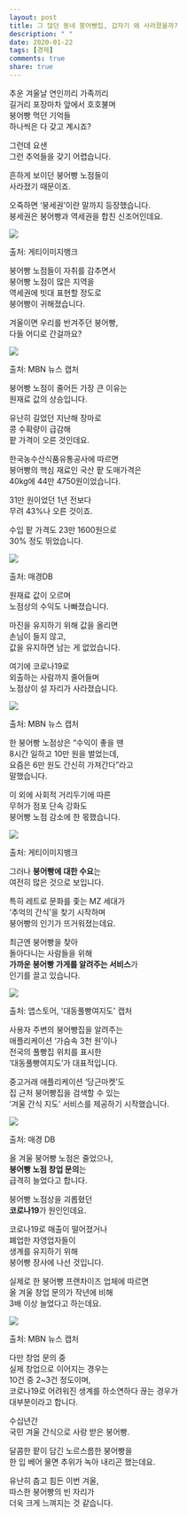 ```yaml
---
layout: post
title: 그 많던 동네 붕어빵집, 갑자기 왜 사라졌을까?
description: " "
date: 2020-01-22
tags: [경제]
comments: true
share: true
---
```



추운 겨울날 연인끼리 가족끼리  
길거리 포장마차 앞에서 호호불며  
붕어빵 먹던 기억들  
하나씩은 다 갖고 계시죠?  
  
그런데 요샌  
그런 추억들을 갖기 어렵습니다.  
  
흔하게 보이던 붕어빵 노점들이  
사라졌기 때문이죠.  
  
오죽하면 ‘붕세권’이란 말까지 등장했습니다.  
붕세권은 붕어빵과 역세권을 합친 신조어인데요.

[![](https://post-phinf.pstatic.net/MjAyMTAxMTJfMjMz/MDAxNjEwNDA5ODg2NDc4.hvkEe26mdV1BF28LJGSgFxyRWwrZgc7ASILPRVCAnHUg.xAZ1qTfG3cWS_Q7l2vat9oh9xxtNZPVLXPNR-1hI2c8g.PNG/1._%EA%B2%8C%ED%8B%B0%EC%B5%9C%EC%A2%85.png?type=w1200)](https://post.naver.com/viewer/postView.nhn?volumeNo=30454923&memberNo=27875303#)

출처: 게티이미지뱅크

붕어빵 노점들이 자취를 감추면서  
붕어빵 노점이 많은 지역을  
역세권에 빗대 표현할 정도로  
붕어빵이 귀해졌습니다.  
  
겨울이면 우리를 반겨주던 붕어빵,  
다들 어디로 간걸까요?

[![](https://post-phinf.pstatic.net/MjAyMTAxMTJfMjI3/MDAxNjEwNDA5OTQ1NzIw.RvtJiseFalEqPDPcvgypTt4xHWu4L_R4C9hFlkCtKqAg.7H2pBHMiVHghM9CveFfLbcn-UcezL1Ag_N4p4SVhfgkg.PNG/2._MBN.png?type=w1200)](https://post.naver.com/viewer/postView.nhn?volumeNo=30454923&memberNo=27875303#)

출처: MBN 뉴스 캡처

붕어빵 노점이 줄어든 가장 큰 이유는  
원재료 값의 상승입니다.  
  
유난히 길었던 지난해 장마로  
콩 수확량이 급감해  
팥 가격이 오른 것인데요.

한국농수산식품유통공사에 따르면  
붕어빵의 핵심 재료인 국산 팥 도매가격은  
40kg에 44만 4750원이었습니다.  
  
31만 원이었던 1년 전보다  
무려 43%나 오른 것이죠.  
  
수입 팥 가격도 23만 1600원으로  
30% 정도 뛰었습니다.

[![](https://post-phinf.pstatic.net/MjAyMTAxMTJfMTMx/MDAxNjEwNDEwMDMxNjA5.ozt5vogIIokCyI01vS0LCdVrw3kT_3HKQbP_g2WVOdsg.48E_pCvjOntX4RdhuyDEyqyuiCU_6VygABovL7IGBLcg.PNG/5._%EB%A7%A4%EA%B2%BD.png?type=w1200)](https://post.naver.com/viewer/postView.nhn?volumeNo=30454923&memberNo=27875303#)

출처: 매경DB

원재료 값이 오르며  
노점상의 수익도 나빠졌습니다.  
  
마진을 유지하기 위해 값을 올리면  
손님이 들지 않고,  
값을 유지하면 남는 게 없었습니다.  
  
여기에 코로나19로  
외출하는 사람까지 줄어들며  
노점상이 설 자리가 사라졌습니다.

[![](https://post-phinf.pstatic.net/MjAyMTAxMTJfMjMw/MDAxNjEwNDEwMDU0MjI2.ZtApFVc0EEjk79y2KrALqX-ExqMtoZqkeaOokIbwBvIg.Y6gA_YjeKcqmNl5Q20ug0gPn9C2ioPybIPS5PIKTkKQg.PNG/6._MBN.png?type=w1200)](https://post.naver.com/viewer/postView.nhn?volumeNo=30454923&memberNo=27875303#)

출처: MBN 뉴스 캡처

한 붕어빵 노점상은 “수익이 좋을 땐  
8시간 일하고 10만 원을 벌었는데,  
요즘은 6만 원도 간신히 가져간다”라고  
말했습니다.  
  
이 외에 사회적 거리두기에 따른  
무허가 점포 단속 강화도  
붕어빵 노점 감소에 한 몫했습니다.

[![](https://post-phinf.pstatic.net/MjAyMTAxMTJfMjc3/MDAxNjEwNDA5OTkyNTQ2.cyA9w_BaLC0bzzCIYGhMwdsLBzrgQE6djO7xAdGWxdgg.cUGzsGC_0cYOjDFFQy6oHHysy0vLjqq4ftp2WvAHKAgg.PNG/3._%EA%B2%8C%ED%8B%B0%EC%B5%9C%EC%A2%85.png?type=w1200)](https://post.naver.com/viewer/postView.nhn?volumeNo=30454923&memberNo=27875303#)

출처: 게티이미지뱅크

그러나  **붕어빵에 대한 수요**는  
여전히 많은 것으로 보입니다.  
  
특히 레트로 문화를 좇는 MZ 세대가  
‘추억의 간식’을 찾기 시작하며  
붕어빵의 인기가 뜨거워졌는데요.  
  
최근엔 붕어빵을 찾아  
돌아다니는 사람들을 위해  
**가까운 붕어빵 가게를 알려주는 서비스**가  
인기를 끌고 있습니다.

[![](https://post-phinf.pstatic.net/MjAyMTAxMTJfMTcg/MDAxNjEwNDEwMTU1Mzkx.DpEt-_Na7KKq_2lFGymW0ZeCutmM2_ouzNobd8kK188g.uuZFGCDRb7cV4jEG5PEJ6Kh-S24LD61KJVhw_cijOMYg.PNG/7.png?type=w1200)](https://post.naver.com/viewer/postView.nhn?volumeNo=30454923&memberNo=27875303#)

출처: 앱스토어, '대동풀빵여지도' 캡처

사용자 주변의 붕어빵집을 알려주는  
애플리케이션 ‘가슴속 3천 원’이나  
전국의 풀빵집 위치를 표시한  
‘대동풀빵여지도’가 대표적입니다.  
  
중고거래 애플리케이션 ‘당근마켓’도  
집 근처 붕어빵집을 검색할 수 있는  
‘겨울 간식 지도’ 서비스를 제공하기 시작했습니다.

[![](https://post-phinf.pstatic.net/MjAyMTAxMTJfMTAy/MDAxNjEwNDEwMTk1NTQ3.K2lHyLpR92EqaPTSBlxKHYRe7rMSEuP8QD_K9qfRT8Qg.FSHuSqG3UcdxJcXZ_sqVm-r6v8lM8Z9yxGgzjgtJepkg.PNG/9.png?type=w1200)](https://post.naver.com/viewer/postView.nhn?volumeNo=30454923&memberNo=27875303#)

출처: 매경 DB

올 겨울 붕어빵 노점은 줄었으나,  
**붕어빵 노점 창업 문의**는  
급격히 늘었다고 합니다.  
  
붕어빵 노점상을 괴롭혔던  
**코로나19**가 원인인데요.  
  
코로나19로 매출이 떨어졌거나  
폐업한 자영업자들이  
생계를 유지하기 위해  
붕어빵 장사에 나선 것입니다.  
  
실제로 한 붕어빵 프랜차이즈 업체에 따르면  
올 겨울 창업 문의가 작년에 비해  
3배 이상 늘었다고 하는데요.

[![](https://post-phinf.pstatic.net/MjAyMTAxMTJfNDcg/MDAxNjEwNDEwMjM1OTQ0.QOJ5r3DqN7vB8qy_d5XwlOWk49WZTCuH_GnstaFPbpkg.WUuWB7Ghs82JdPPwFiLj-2mg7m7YrPSU62HLnwz2xIYg.PNG/10.png?type=w1200)](https://post.naver.com/viewer/postView.nhn?volumeNo=30454923&memberNo=27875303#)

출처: MBN 뉴스 캡처

다만 창업 문의 중  
실제 창업으로 이어지는 경우는  
10건 중 2~3건 정도이며,  
코로나19로 어려워진 생계를 하소연하다 끊는 경우가  
대부분이라고 합니다.  
  
수십년간  
국민 겨울 간식으로 사랑 받은 붕어빵.  
  
달콤한 팥이 담긴 노르스름한 붕어빵을  
한 입 베어 물면 추위가 녹아 내리곤 했는데요.  
  
유난히 춥고 힘든 이번 겨울,  
따스한 붕어빵의 빈 자리가  
더욱 크게 느껴지는 것 같습니다.